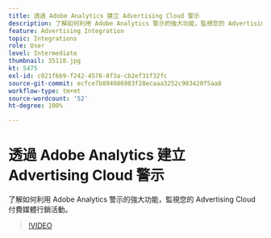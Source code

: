 ```yaml
---
title: 透過 Adobe Analytics 建立 Advertising Cloud 警示
description: 了解如何利用 Adobe Analytics 警示的強大功能，監視您的 Advertising Cloud 付費媒體行銷活動。
feature: Advertising Integration
topic: Integrations
role: User
level: Intermediate
thumbnail: 35118.jpg
kt: 5475
exl-id: c021f6b9-f242-4576-8f3a-cb2ef31f32fc
source-git-commit: ecfce7b894986903f28ecaaa3252c903420f5aa8
workflow-type: tm+mt
source-wordcount: '52'
ht-degree: 100%

---
```


# 透過 Adobe Analytics 建立 Advertising Cloud 警示

了解如何利用 Adobe Analytics 警示的強大功能，監視您的 Advertising Cloud 付費媒體行銷活動。

>[!VIDEO](https://video.tv.adobe.com/v/35118/?quality=12&learn=on)

